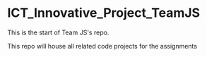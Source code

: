 # ICT_Innovative_Project_TeamJS
This is the start of Team JS's repo.

This repo will house all related code projects for the assignments
